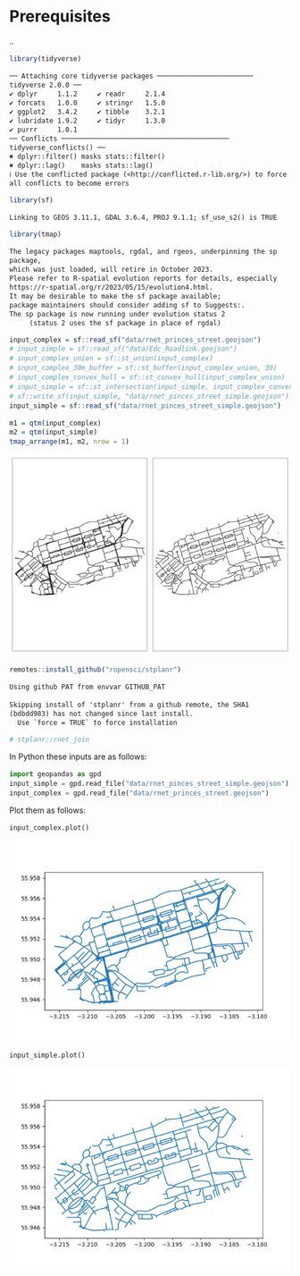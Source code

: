 
# Prerequisites

..

``` r
library(tidyverse)
```

    ── Attaching core tidyverse packages ──────────────────────── tidyverse 2.0.0 ──
    ✔ dplyr     1.1.2     ✔ readr     2.1.4
    ✔ forcats   1.0.0     ✔ stringr   1.5.0
    ✔ ggplot2   3.4.2     ✔ tibble    3.2.1
    ✔ lubridate 1.9.2     ✔ tidyr     1.3.0
    ✔ purrr     1.0.1     
    ── Conflicts ────────────────────────────────────────── tidyverse_conflicts() ──
    ✖ dplyr::filter() masks stats::filter()
    ✖ dplyr::lag()    masks stats::lag()
    ℹ Use the conflicted package (<http://conflicted.r-lib.org/>) to force all conflicts to become errors

``` r
library(sf)
```

    Linking to GEOS 3.11.1, GDAL 3.6.4, PROJ 9.1.1; sf_use_s2() is TRUE

``` r
library(tmap)
```

    The legacy packages maptools, rgdal, and rgeos, underpinning the sp package,
    which was just loaded, will retire in October 2023.
    Please refer to R-spatial evolution reports for details, especially
    https://r-spatial.org/r/2023/05/15/evolution4.html.
    It may be desirable to make the sf package available;
    package maintainers should consider adding sf to Suggests:.
    The sp package is now running under evolution status 2
         (status 2 uses the sf package in place of rgdal)

``` r
input_complex = sf::read_sf("data/rnet_princes_street.geojson")
# input_simple = sf::read_sf("data/Edc_Roadlink.geojson")
# input_complex_union = sf::st_union(input_complex)
# input_complex_30m_buffer = sf::st_buffer(input_complex_union, 30)
# input_complex_convex_hull = sf::st_convex_hull(input_complex_union)
# input_simple = sf::st_intersection(input_simple, input_complex_convex_hull)
# sf::write_sf(input_simple, "data/rnet_pinces_street_simple.geojson")
input_simple = sf::read_sf("data/rnet_pinces_street_simple.geojson")
```

``` r
m1 = qtm(input_complex)
m2 = qtm(input_simple)
tmap_arrange(m1, m2, nrow = 1)
```

![](merge_files/figure-commonmark/inputs-1.png)

``` r
remotes::install_github("ropensci/stplanr")
```

    Using github PAT from envvar GITHUB_PAT

    Skipping install of 'stplanr' from a github remote, the SHA1 (bdbdd983) has not changed since last install.
      Use `force = TRUE` to force installation

``` r
# stplanr::rnet_join
```

In Python these inputs are as follows:

``` python
import geopandas as gpd
input_simple = gpd.read_file("data/rnet_pinces_street_simple.geojson")
input_complex = gpd.read_file("data/rnet_princes_street.geojson")
```

Plot them as follows:

``` python
input_complex.plot()
```

![](merge_files/figure-commonmark/inputs_complex_python-1.png)

``` python
input_simple.plot()
```

![](merge_files/figure-commonmark/inputs_simple_python-3.png)
